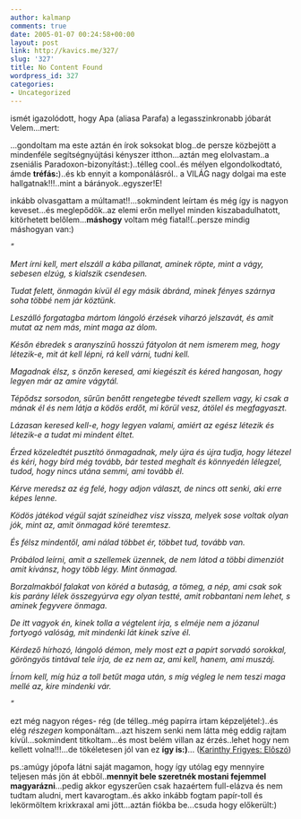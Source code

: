 ```yaml
---
author: kalmanp
comments: true
date: 2005-01-07 00:24:58+00:00
layout: post
link: http://kavics.me/327/
slug: '327'
title: No Content Found
wordpress_id: 327
categories:
- Uncategorized
---
```


ismét igazolódott, hogy Apa (aliasa Parafa) a legasszinkronabb jóbarát Velem...mert:




...gondoltam ma este aztán én írok soksokat blog..de persze közbejött a mindenféle segítségnyújtási kényszer itthon...aztán meg elolvastam..a zseniális Paradoxon-bizonyítást:)..télleg cool..és mélyen elgondolkodtató, ámde **tréfás:**)..és kb ennyit a komponálásról.. a VILÁG nagy dolgai ma este hallgatnak!!!..mint a bárányok..egyszer!E!




inkább olvasgattam a múltamat!!...sokmindent leírtam és még így is nagyon keveset...és meglepődök..az elemi erőn mellyel minden kiszabadulhatott, kitörhetett belőlem...**máshogy** voltam még fiatal!(..persze mindig máshogyan van:)




_"_




_Mert írni kell, mert elszáll a kába pillanat, aminek röpte, mint a vágy, sebesen elzúg, s kialszik csendesen._




_Tudat felett, önmagán kívül él egy másik ábránd, minek fényes szárnya soha többé nem jár köztünk._




_Leszálló forgatagba mártom lángoló érzések viharzó jelszavát, és amit mutat az nem más, mint maga az álom._




_Későn ébredek s aranyszínű hosszú fátyolon át nem ismerem meg, hogy létezik-e, mit át kell lépni, rá kell várni, tudni kell._




_Magadnak élsz, s önzőn keresed, ami kiegészít és kéred hangosan, hogy legyen már az amire vágytál._




_Tépődsz sorsodon, sűrűn benőtt rengetegbe tévedt szellem vagy, ki csak a mának él és nem látja a ködös erdőt, mi körül vesz, átölel és megfagyaszt._




_Lázasan keresed kell-e, hogy legyen valami, amiért az egész létezik és létezik-e a tudat mi mindent éltet._




_Érzed közeledtét pusztító önmagadnak, mely újra és újra tudja, hogy létezel és kéri, hogy bírd még tovább, bár tested meghalt és könnyedén lélegzel, tudod, hogy nincs utána semmi, ami tovább él._




_Kérve meredsz az ég felé, hogy adjon választ, de nincs ott senki, aki erre képes lenne._




_Ködös játékod végül saját színeidhez visz vissza, melyek sose voltak olyan jók, mint az, amit önmagad köré teremtesz._




_És félsz mindentől, ami nálad többet ér, többet tud, tovább van._




_Próbálod leírni, amit a szellemek üzennek, de nem látod a többi dimenziót amit kívánsz, hogy több légy. Mint önmagad._




_Borzalmakból falakat von köréd a butaság, a tömeg, a nép, ami csak sok kis parány lélek összegyúrva egy olyan testté, amit robbantani nem lehet, s aminek fegyvere önmaga._




_De itt vagyok én, kinek tolla a végtelent írja, s elméje nem a józanul fortyogó valóság, mit mindenki lát kinek szíve él._




_Kérdező hírhozó, lángoló démon, mely most ezt a papírt sorvadó sorokkal, göröngyös tintával tele írja, de ez nem az, ami kell, hanem, ami muszáj._




_Írnom kell, míg húz a toll betűt maga után, s míg végleg le nem teszi maga mellé az, kire mindenki vár._




_"_




ezt még nagyon réges- rég (de télleg..még papírra írtam képzeljétel:)..és elég _részegen_ komponáltam...azt hiszem senki nem látta még eddig rajtam kívül...sokmindent titkoltam...és most belém villan az érzés..lehet hogy nem kellett volna!!!...de tökéletesen jól van ez **így is:)**... ([Karinthy Frigyes: Elôszó](http://grin.hu/mindburp/karinthy_eloszo.html))




ps.:amúgy jópofa látni saját magamon, hogy így utólag egy mennyire teljesen más jön át ebből..**mennyit bele szeretnék mostani fejemmel magyarázni**...pedig akkor egyszerűen csak hazaértem full-elázva és nem tudtam aludni, mert kavarogtam..és akko inkább fogtam papír-toll és lekörmöltem krixkraxal ami jött...aztán fiókba be...csuda hogy előkerült:)
